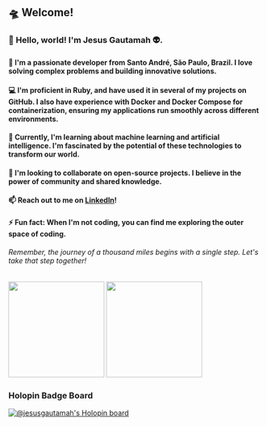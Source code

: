 ## 🛸 Welcome!

### 🖖 Hello, world! I'm Jesus Gautamah 👽.

#### 🔭 I'm a passionate developer from Santo André, São Paulo, Brazil. I love solving complex problems and building innovative solutions.

#### 💻 I'm proficient in **Ruby**, and have used it in several of my projects on GitHub. I also have experience with **Docker** and **Docker Compose** for containerization, ensuring my applications run smoothly across different environments.

#### 🌱 Currently, I'm learning about machine learning and artificial intelligence. I'm fascinated by the potential of these technologies to transform our world.

#### 🤝 I'm looking to collaborate on open-source projects. I believe in the power of community and shared knowledge.

#### 📫 Reach out to me on [LinkedIn](https://www.linkedin.com/in/igor-lima-de-jesus-6834b01b0/)!

#### ⚡ Fun fact: When I'm not coding, you can find me exploring the outer space of coding.

###### Remember, the journey of a thousand miles begins with a single step. Let's take that step together!

<img src="https://github-readme-stats-git-masterrstaa-rickstaa.vercel.app/api?username=JesusGautamah&count_private=true&show_icons=true&theme=tokyonight&hide_title=true" height=190em> <img src="https://github-readme-stats-git-masterrstaa-rickstaa.vercel.app/api/top-langs/?username=jesusgautamah&theme=tokyonight" height=190em>

<!-- <img src="https://wakatime.com/share/@JesusGautamah/16412b5f-f59d-46fb-bb1e-37594fc488d0.svg" height=500rem> -->

### Holopin Badge Board
[![@jesusgautamah's Holopin board](https://holopin.me/jesusgautamah)](https://holopin.io/@jesusgautamah)

